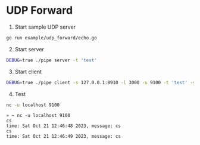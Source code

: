 # UDP Forward

1. Start sample UDP server
```sh
go run example/udp_forward/echo.go
```

2. Start <Local> server
```sh
DEBUG=true ./pipe server -t 'test'
```

3. Start <Local> client
```sh
DEBUG=true ./pipe client -s 127.0.0.1:8910 -l 3000 -u 9100 -t 'test' -y 'udp'
```

4. Test
```sh
nc -u localhost 9100
```

```
» ~ nc -u localhost 9100
cs
time: Sat Oct 21 12:46:48 2023, message: cs
cs
time: Sat Oct 21 12:46:49 2023, message: cs
```

